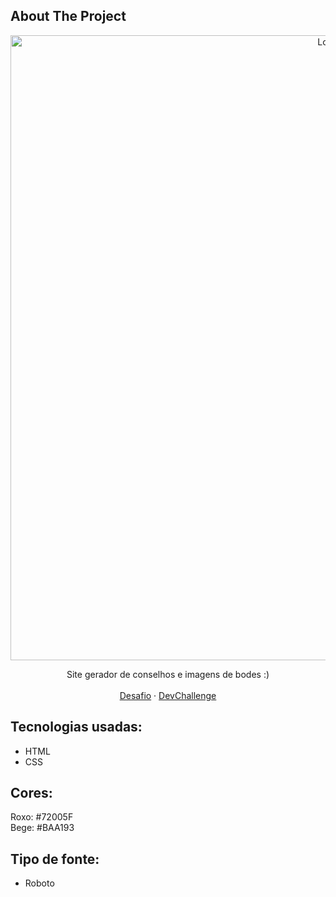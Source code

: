 ## About The Project
<p align="center">
   <img src="https://i.imgur.com/u3OlLYj.png" alt="Logo" width="1000">
</p>
<p align="center">
     Site gerador de conselhos e imagens de bodes :)
       <br />
    <br />
    <a href="https://github.com/devchallenge-io/wisegoat">Desafio</a>
    ·
    <a href="https://www.devchallenge.com.br/">DevChallenge</a>
  </p>
</p>

## Tecnologias usadas:
- HTML
- CSS

## Cores:
Roxo: #72005F<br>
Bege: #BAA193

## Tipo de fonte:
- Roboto
